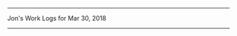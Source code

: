 *****************************************************************

Jon's Work Logs for Mar 30, 2018

*****************************************************************

